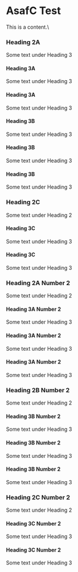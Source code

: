 # AsafC Test

This is a content.\


### Heading 2A

Some text under Heading 3

#### Heading 3A

Some text under Heading 3

#### Heading 3A

Some text under Heading 3



#### Heading 3B

Some text under Heading 3

#### Heading 3B

Some text under Heading 3

#### Heading 3B

Some text under Heading 3



### Heading 2C

Some text under Heading 2

#### Heading 3C

Some text under Heading 3

#### Heading 3C

Some text under Heading 3



### Heading 2A Number 2

Some text under Heading 2

#### Heading 3A Number 2

Some text under Heading 3

#### Heading 3A Number 2

Some text under Heading 3

#### Heading 3A Number 2

Some text under Heading 3



### Heading 2B Number 2

Some text under Heading 2

#### Heading 3B Number 2

Some text under Heading 3

#### Heading 3B Number 2

Some text under Heading 3

#### Heading 3B Number 2

Some text under Heading 3



### Heading 2C Number 2

Some text under Heading 2

#### Heading 3C Number 2

Some text under Heading 3

#### Heading 3C Number 2

Some text under Heading 3


